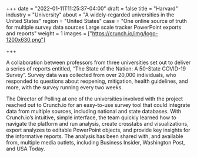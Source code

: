 +++
date = "2022-01-11T11:25:37-04:00"
draft = false
title = "Harvard"
industry = "University"
about = "A widely-regarded universities in the United States"
region = "United States"
case = "One online source of truth for multiple survey data sources Large scale tracker PowerPoint exports and reports"
weight = 1
images = ["https://crunch.io/img/logo-1200x630.png"]

+++

A collaboration between professors from three universities set out to deliver a series of reports entitled, “The State of the Nation: A 50-State COVID-19 Survey”.  Survey data was collected from over 20,000 individuals, who responded to questions about reopening, mitigation, health guidelines, and more, with the survey running every two weeks.

The Director of Polling at one of the universities involved with the project reached out to Crunch.io for an easy-to-use survey tool that could integrate data from multiple sources, including national and state databases. <span class="highlight">With Crunch.io’s intuitive, <span class="font-italic">simple</span> interface, the team quickly learned how to navigate the platform and run analysis, create <span class="font-italic">crosstabs</span> and <span class="font-italic">visualizations</span>, export analyzes to editable PowerPoint objects, and provide key insights for the informative reports.</span> The analysis has been shared with, and available from, multiple media outlets, including Business Insider, Washington Post, and USA Today.

